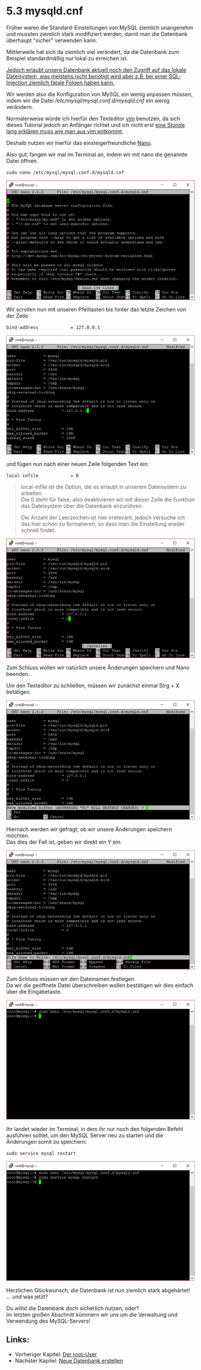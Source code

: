 # 5.3 mysqld.cnf

Früher waren die Standard-Einstellungen von MySQL ziemlich unangenehm und mussten ziemlich stark modifiziert werden, damit man die Datenbank überhaupt "sicher" verwenden kann.

Mittlerweile hat sich da ziemlich viel verändert, da die Datenbank zum Beispiel standardmäßig nur lokal zu erreichen ist.

[Jedoch erlaubt unsere Datenbank aktuell noch den Zugriff auf das lokale Dateisystem, was meistens nicht benötigt wird aber z.B. bei einer SQL-Injection ziemlich fatale Folgen haben kann.](https://blog.tarq.io/insecure-defaults-exploiting-load-data-local-infile/)

Wir werden also die Konfiguration von MySQL ein wenig anpassen müssen, indem wir die Datei _/etc/mysql/mysql.conf.d/mysqld.cnf_ ein wenig verändern.

Normalerweise würde ich hierfür den Texteditor [vim](https://wiki.ubuntuusers.de/VIM/) benutzen, da sich dieses Tutorial jedoch an Anfänger richtet und ich nicht erst [eine Stunde lang erklären muss wie man aus vim entkommt](https://twitter.com/iamdevloper/status/435555976687923200?lang=de).

Deshalb nutzen wir hierfür das einsteigerfreundliche [Nano](https://wiki.ubuntuusers.de/Nano/).

Also gut, fangen wir mal im Terminal an, indem wir mit nano die genannte Datei öffnen.

```
sudo nano /etc/mysql/mysql.conf.d/mysqld.cnf
```

![](/assets/sql-config-1.png)

Wir scrollen nun mit unseren Pfeiltasten bis hinter das letzte Zeichen von der Zeile

```
bind-address            = 127.0.0.1
```

![](/assets/sql-config-2.png)

und fügen nun nach einer neuen Zeile folgenden Text ein:

```
local-infile            = 0
```

> local-infile ist die Option, die es erlaubt in unserem Dateisystem zu arbeiten.  
> Die 0 steht für false, also deaktivieren wir mit dieser Zeile die Funktion das Dateisystem über die Datenbank anzurühren.
>
> Die Anzahl der Leerzeichen ist hier irrelevant, jedoch versuche ich das hier schön zu formatieren, so dass man die Einstellung wieder schnell findet.

![](/assets/sql-config-3.png)

Zum Schluss wollen wir natürlich unsere Änderungen speichern und Nano beenden.

Um den Texteditor zu schließen, müssen wir zunächst einmal Strg + X betätigen.

![](/assets/sql-config-4.png)

Hiernach werden wir gefragt, ob wir unsere Änderungen speichern möchten.  
Das dies der Fall ist, geben wir direkt ein Y ein.

![](/assets/sql-config-5.png)

Zum Schluss müssen wir den Dateinamen festlegen.  
Da wir die geöffnete Datei überschreiben wollen bestätigen wir dies einfach über die Eingabetaste.

![](/assets/sql-config-6.png)

Ihr landet wieder im Terminal, in dem ihr nur noch den folgenden Befehl ausführen solltet, um den MySQL Server neu zu starten und die Änderungen somit zu speichern:

```
sudo service mysql restart
```

![](/assets/sql-config-7.png)

Herzlichen Glückwunsch, die Datenbank ist nun ziemlich stark abgehärtet! ... und was jetzt?

Du willst die Datenbank doch sicherlich nutzen, oder?  
Im letzten großen Abschnitt kümmern wir uns um die Verwaltung und Verwendung des MySQL-Servers!

## Links:

* Vorheriger Kapitel: [Der root-User](/der-root-user.md)
* Nächster Kapitel: [Neue Datenbank erstellen](/neue-datenbank-erstellen.md)



